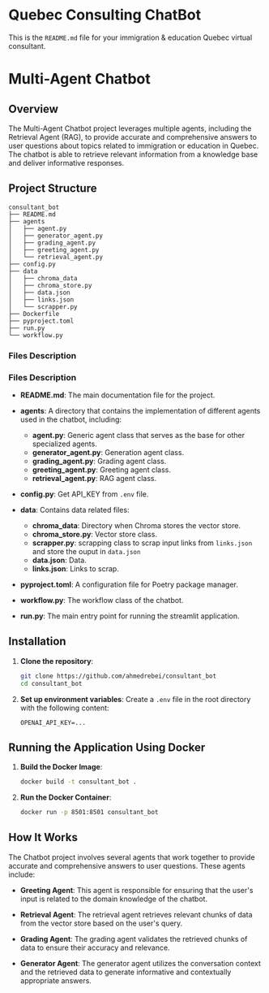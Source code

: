 # Quebec Consulting ChatBot

This is the `README.md` file for your immigration & education Quebec virtual consultant.

# Multi-Agent Chatbot

## Overview

The Multi-Agent Chatbot project leverages multiple agents, including the Retrieval Agent (RAG), to provide accurate and comprehensive answers to user questions about topics related to immigration or education in Quebec. The chatbot is able to retrieve relevant information from a knowledge base and deliver informative responses.


## Project Structure

```
consultant_bot
├── README.md
├── agents
│   ├── agent.py
│   ├── generator_agent.py
│   ├── grading_agent.py
│   ├── greeting_agent.py
│   └── retrieval_agent.py
├── config.py
├── data
│   ├── chroma_data
│   ├── chroma_store.py
│   ├── data.json
│   ├── links.json
│   └── scrapper.py
├── Dockerfile
├── pyproject.toml
├── run.py
└── workflow.py
```

### Files Description

### Files Description

- **README.md**: The main documentation file for the project.
- **agents**: A directory that contains the implementation of different agents used in the chatbot, including:
    - **agent.py**: Generic agent class that serves as the base for other specialized agents.
    - **generator_agent.py**: Generation agent class.
    - **grading_agent.py**: Grading agent class.
    - **greeting_agent.py**: Greeting agent class.
    - **retrieval_agent.py**: RAG agent class.

- **config.py**: Get API_KEY from `.env` file.
- **data**: Contains data related files:
    - **chroma_data**: Directory when Chroma stores the vector store.
    - **chroma_store.py**: Vector store class.
    - **scrapper.py**: scrapping class to scrap input links from `links.json` and store the ouput in `data.json`
    - **data.json**: Data.
    - **links.json**: Links to scrap.
- **pyproject.toml**: A configuration file for Poetry package manager.
- **workflow.py**: The workflow class of the chatbot.
- **run.py**: The main entry point for running the streamlit application.



## Installation

1. **Clone the repository**:
   ```bash
   git clone https://github.com/ahmedrebei/consultant_bot
   cd consultant_bot
   ```

2. **Set up environment variables**:
   Create a `.env` file in the root directory with the following content:
   ```env
   OPENAI_API_KEY=...
   ```

## Running the Application Using Docker

1. **Build the Docker Image**:
   ```bash
   docker build -t consultant_bot .
   ```

2. **Run the Docker Container**:
   ```bash
   docker run -p 8501:8501 consultant_bot
   ```

## How It Works

The Chatbot project involves several agents that work together to provide accurate and comprehensive answers to user questions. These agents include:

 - **Greeting Agent**: This agent is responsible for ensuring that the user's input is related to the domain knowledge of the chatbot.

 - **Retrieval Agent**: The retrieval agent retrieves relevant chunks of data from the vector store based on the user's query.

 - **Grading Agent**: The grading agent validates the retrieved chunks of data to ensure their accuracy and relevance.

 - **Generator Agent**: The generator agent utilizes the conversation context and the retrieved data to generate informative and contextually appropriate answers.

